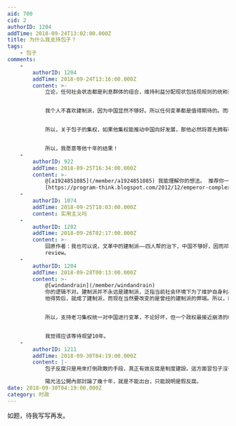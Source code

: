 ```yaml
---
aid: 700
cid: 2
authorID: 1204
addTime: 2018-09-24T13:02:00.000Z
title: 为什么我支持包子？
tags:
    - 包子
comments:
    -
        authorID: 1204
        addTime: 2018-09-24T13:16:00.000Z
        content: >-
            立论，任何社会状态都是利息群体的组合，维持利益分配现状包括现规则的统称建制派。


            我个人不喜欢建制派，因为中国显然不够好。所以任何变革都是值得期待的。而在权力和财富紧紧结合的中国，如果需要改变游戏规则，进行社会变革，那么，必然遇到重大阻力！从废除计划生育，推出房地产税到反腐，控制地方腐败，这些所有触及建制派的利益，这些的推出远没有人想象的那么容易！即使在中国社会，在国际社会被骂的那么惨的计划生育，围绕计划生育的建制派，也是非常强力的力量！断人钱财，犹如杀人父母！其他的社会阻力更不用说！


            所以，关于包子的集权，如果他集权能推动中国向好发展，那他必然将首先拥有改变现状的力量，如果他集权推动中国走向末路，那又能如何？只能证明当前政体真的不适合中国！


            所以，我愿意等他十年的结果！
    -
        authorID: 922
        addTime: 2018-09-25T16:34:00.000Z
        content: >-
            @[a1924851085](/member/a1924851085) 我能理解你的想法。 推荐你一篇我觉得可能有点关系的博文：
            [https://program-think.blogspot.com/2012/12/emperor-complex.html?m=1](https://program-think.blogspot.com/2012/12/emperor-complex.html?m=1)
    -
        authorID: 1074
        addTime: 2018-09-25T18:03:00.000Z
        content: 实用主义吗
    -
        authorID: 1202
        addTime: 2018-09-26T02:17:00.000Z
        content: >-
            回原作者：我也可以说，文革中的建制派——四人帮的治下，中国不够好，因而邓的集权是重大变革会有阻力。但请问，邓的两只猫论导致的，不正是你现在反对的，权力和财富的结合吗？到那个时候再说，前中后，三个三十年不能相互否定？反腐、民生问题，一定需要靠斗争哲学、人头落地吗？你这理论，只能证明当前政体不好，不能证明包子比现任强。要想给中国未来开药方，你还需要多积累社会科学知识，看看古今中外前人学者的论述，做做literature
            review。
    -
        authorID: 1204
        addTime: 2018-09-28T00:13:00.000Z
        content: >-
            @[windandrain](/member/windandrain)
            你的逻辑不对。建制派并不永远是建制派，泛指当前社会环境下为了维护自身利益不愿意改变现状的人。所以，邓虽然曾经是非建制派，，而当
            他得势后，就成了建制派，而现在当然要改变的是曾经的建制派的弊端。所以，就老习来说，不论他是秦始皇还是汉武帝，如果是后者，改变现状，成就中国，不是挺好，如果是前者，那不正是某些人所一直鼓吹的让中国共产党完蛋吗？


            所以，支持老习集权统一对中国进行变革，不论好坏，但一个政权最接近崩溃的时刻，就是开始变革的时候，而如果变革导致的不是崩溃，那就是新生。


            我觉得应该等待观望10年。
    -
        authorID: 1211
        addTime: 2018-09-30T04:19:00.000Z
        content: |-
            包子反腐只是用來打倒政敵的手段，真正有效反腐是制度建設。這方面習包子沒有任何行動。

            陽光法公開內部討論了幾十年，就是不能出台，只能說明是假反腐。
date: 2018-09-30T04:19:00.000Z
category: 时政
---
```


如题，待我写写再发。
